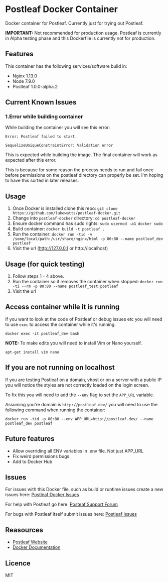 # Postleaf Docker Container
Docker container for Postleaf. Currently just for trying out Postleaf.

__IMPORTANT:__ Not recommended for production usage. Postleaf is currently in Alpha testing phase and this Dockerfile is currently not for production. 

## Features
This container has the following services/software build in:

- Nginx 1.13.0
- Node 7.9.0
- Postleaf 1.0.0-alpha.2

## Current Known Issues
### 1.Error while building container
While building the container you will see this error:

```
Error: Postleaf failed to start.

SequelizeUniqueConstraintError: Validation error
```

This is expected while building the image. The final container will work as expected after this error.

This is because for some reason the process needs to run and fail once before permissions on the postleaf directory can properly be set. I'm hoping to have this sorted in later releases.

## Usage
1. Once Docker is installed clone this repo: `git clone https://github.com/lukewatts/postleaf-docker.git`
2. Change into `postleaf-docker` directory: `cd postleaf-docker`
3. Ensure docker command has sudo rights: `sudo usermod -aG docker sudo`
4. Build container: `docker build -t postleaf .`
5. Run the container: `docker run -tid -v /some/local/path:/usr/share/nginx/html -p 80:80 --name postleaf_dev postleaf`
6. Visit the url (http://127.0.0.1 or http://localhost)

## Usage (for quick testing)
1. Follow steps 1 - 4 above.
2. Run the container so it removes the container when stopped: `docker run -ti --rm -p 80:80 --name postleaf_test postleaf`
3. Visit the url

## Access container while it is running
If you want to look at the code of Postleaf or debug issues etc you will need to use `exec` to access the container while it's running.

`docker exec -it postleaf_dev bash`

__NOTE:__ To make edits you will need to install Vim or Nano yourself.

`apt-get install vim nano`

## If you are not running on localhost
If you are testing Postleaf on a domain, vhost or on a server with a public IP you will notice the styles are not correctly loaded on the login screen. 

To fix this you will need to add the `--env` flag to set the `APP_URL` variable.

Assuming you're domain is `http://postleaf.dev/` you will need to use the following command when running the container:

`docker run -tid -p 80:80 --env APP_URL=http://postleaf.dev/ --name postleaf_dev postleaf`

## Future features
- Allow overriding all ENV variables in .env file. Not just APP_URL
- Fix weird permissions bugs
- Add to Docker Hub

## Issues
For issues with this Docker file, such as build or runtime issues create a new issues here: [Postleaf Docker Issues](https://github.com/lukewatts/postleaf-docker/issues) 

For help with Postleaf go here: [Posteaf Support Forum](https://community.postleaf.org/)

For bugs with Postleaf itself submit issues here: [Postleaf Issues](https://github.com/Postleaf/postleaf/issues)

## Reasources
 - [Postleaf Website](https://postleaf.org/)
 - [Docker Documentation](https://docs.docker.com/)

## Licence
MIT



